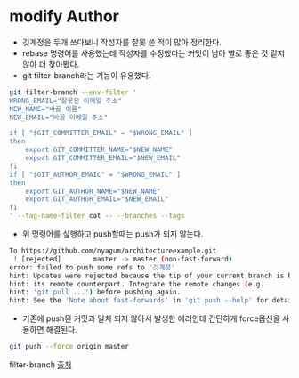 # modify Author

* 깃계정을 두개 쓰다보니 작성자를 잘못 쓴 적이 많아 정리한다.
* rebase 명령어를 사용했는데 작성자를 수정했다는 커밋이 남아 별로 좋은 것 같지 않아 더 찾아봤다.
* git filter-branch라는 기능이 유용했다.

```bash
git filter-branch --env-filter '
WRONG_EMAIL="잘못된 이메일 주소"
NEW_NAME="바꿀 이름"
NEW_EMAIL="바꿀 이메일 주소"

if [ "$GIT_COMMITTER_EMAIL" = "$WRONG_EMAIL" ]
then
    export GIT_COMMITTER_NAME="$NEW_NAME"
    export GIT_COMMITTER_EMAIL="$NEW_EMAIL"
fi
if [ "$GIT_AUTHOR_EMAIL" = "$WRONG_EMAIL" ]
then
    export GIT_AUTHOR_NAME="$NEW_NAME"
    export GIT_AUTHOR_EMAIL="$NEW_EMAIL"
fi
' --tag-name-filter cat -- --branches --tags
```

* 위 명령어를 실행하고 push할때는 push가 되지 않는다.

```bash
To https://github.com/nyagum/architectureexample.git
 ! [rejected]        master -> master (non-fast-forward)
error: failed to push some refs to '깃계정'
hint: Updates were rejected because the tip of your current branch is behind
hint: its remote counterpart. Integrate the remote changes (e.g.
hint: 'git pull ...') before pushing again.
hint: See the 'Note about fast-forwards' in 'git push --help' for details.
```

* 기존에 push된 커밋과 일치 되지 않아서 발생한 에러인데 간단하게 force옵션을 사용하면 해결된다.

```bash
git push --force origin master
```

filter-branch [출처](https://madplay.github.io/post/change-git-author-name)
